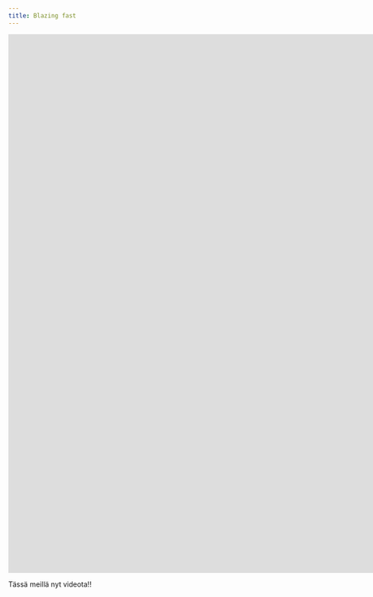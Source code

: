 ```yaml
---
title: Blazing fast
---
```

<iframe src="https://www.youtube.com/watch?v=o-kgUy5CypA&feature=emb_title" width="1920" height="1080" frameborder="0" allow="autoplay; fullscreen" allowfullscreen data-uk-responsive></iframe>

Tässä meillä nyt videota!!

